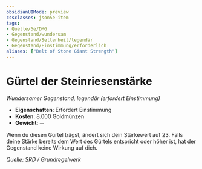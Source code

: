 ```yaml
---
obsidianUIMode: preview
cssclasses: json5e-item
tags:
- Quelle/5e/DMG
- Gegenstand/wundersam
- Gegenstand/Seltenheit/legendär
- Gegenstand/Einstimmung/erforderlich
aliases: ["Belt of Stone Giant Strength"]
---
```

# Gürtel der Steinriesenstärke
*Wundersamer Gegenstand, legendär (erfordert Einstimmung)*  

- **Eigenschaften**: Erfordert Einstimmung
- **Kosten**: 8.000 Goldmünzen
- **Gewicht**: ⏤

Wenn du diesen Gürtel trägst, ändert sich dein Stärkewert auf 23. Falls deine Stärke bereits dem Wert des Gürtels entspricht oder höher ist, hat der Gegenstand keine Wirkung auf dich.

*Quelle: SRD / Grundregelwerk*